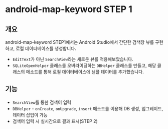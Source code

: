 # android-map-keyword STEP 1

## 개요
android-map-keyword STEP1에서는 Android Studio에서 간단한 검색창 뷰를 구현하고, 로컬 데이터베이스를 생성합니다.
- `EditText`가 아닌 `SearchView`라는 새로운 뷰를 적용해보았습니다.
- `SQLiteOpenHelper` 클래스를 오버라이딩하는 `DBHelper` 클래스를 만들고, 해당 클래스의 메소드를 통해 로컬 데이터베이스에 샘플 데이터를 추가했습니다.

## 기능
- `SearchView`를 통한 검색어 입력
- `DBHelper` - `onCreate`, `onUpgrade`, `insert` 메소드를 이용해 DB 생성, 업그레이드, 데이터 삽입이 가능
- 검색어 입력 시 실시간으로 결과 표시(STEP 2)
